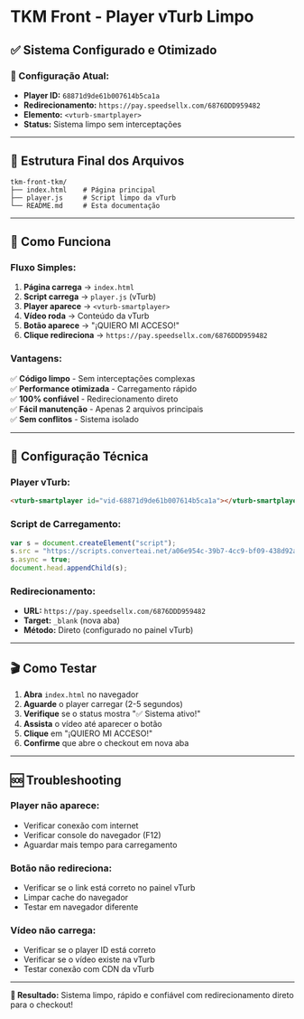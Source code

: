 # TKM Front - Player vTurb Limpo

## ✅ Sistema Configurado e Otimizado

### 🎯 Configuração Atual:
- **Player ID:** `68871d9de61b007614b5ca1a`
- **Redirecionamento:** `https://pay.speedsellx.com/6876DDD959482`
- **Elemento:** `<vturb-smartplayer>`
- **Status:** Sistema limpo sem interceptações

---

## 📁 Estrutura Final dos Arquivos

```
tkm-front-tkm/
├── index.html    # Página principal
├── player.js     # Script limpo da vTurb
└── README.md     # Esta documentação
```

---

## 🚀 Como Funciona

### **Fluxo Simples:**
1. **Página carrega** → `index.html`
2. **Script carrega** → `player.js` (vTurb)
3. **Player aparece** → `<vturb-smartplayer>`
4. **Vídeo roda** → Conteúdo da vTurb
5. **Botão aparece** → "¡QUIERO MI ACCESO!"
6. **Clique redireciona** → `https://pay.speedsellx.com/6876DDD959482`

### **Vantagens:**
✅ **Código limpo** - Sem interceptações complexas  
✅ **Performance otimizada** - Carregamento rápido  
✅ **100% confiável** - Redirecionamento direto  
✅ **Fácil manutenção** - Apenas 2 arquivos principais  
✅ **Sem conflitos** - Sistema isolado  

---

## 🔧 Configuração Técnica

### **Player vTurb:**
```html
<vturb-smartplayer id="vid-68871d9de61b007614b5ca1a"></vturb-smartplayer>
```

### **Script de Carregamento:**
```javascript
var s = document.createElement("script");
s.src = "https://scripts.converteai.net/a06e954c-39b7-4cc9-bf09-438d92a15bbe/players/68871d9de61b007614b5ca1a/v4/player.js";
s.async = true;
document.head.appendChild(s);
```

### **Redirecionamento:**
- **URL:** `https://pay.speedsellx.com/6876DDD959482`
- **Target:** `_blank` (nova aba)
- **Método:** Direto (configurado no painel vTurb)

---

## 🎬 Como Testar

1. **Abra** `index.html` no navegador
2. **Aguarde** o player carregar (2-5 segundos)
3. **Verifique** se o status mostra "✅ Sistema ativo!"
4. **Assista** o vídeo até aparecer o botão
5. **Clique** em "¡QUIERO MI ACCESO!"
6. **Confirme** que abre o checkout em nova aba

---

## 🆘 Troubleshooting

### **Player não aparece:**
- Verificar conexão com internet
- Verificar console do navegador (F12)
- Aguardar mais tempo para carregamento

### **Botão não redireciona:**
- Verificar se o link está correto no painel vTurb
- Limpar cache do navegador
- Testar em navegador diferente

### **Vídeo não carrega:**
- Verificar se o player ID está correto
- Verificar se o vídeo existe na vTurb
- Testar conexão com CDN da vTurb

---

**🎯 Resultado:** Sistema limpo, rápido e confiável com redirecionamento direto para o checkout!